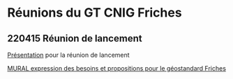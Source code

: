 # Réunions du GT CNIG Friches

## 220415 Réunion de lancement

[Présentation](https://github.com/cnigfr/Friches/blob/main/r%C3%A9unions/220405_Presa_GT_CNIG_Friches_220405.pdf) pour la réunion de lancement

[MURAL expression des besoins et propositions pour le géostandard Friches](https://github.com/cnigfr/Friches/blob/main/r%C3%A9unions/220411_MURAL_GT%20CNIG%20FRICHES.png)


